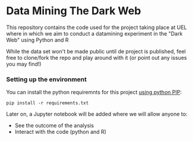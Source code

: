 # Data Mining The Dark Web

This repository contains the code used for the project taking place at UEL where in which we aim to conduct a datamining experiment in the "Dark Web" using Python and R

While the data set won't be made public until de project is published, feel free to clone/fork the repo and play around with it (or point out any issues you may find!)

### Setting up the environment

You can install the python requiremnts for this project [using python PIP](https://pypi.python.org/pypi/pip):
```
pip install -r requirements.txt
```

Later on, a Jupyter notebook will be added where we will allow anyone to:
 * See the outcome of the analysis
 * Interact with the code (python and R)